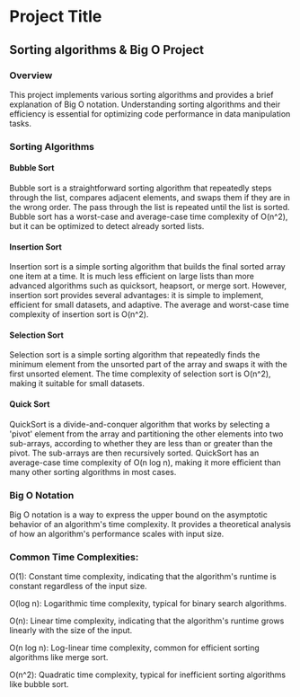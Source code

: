 # Project Title

## Sorting algorithms & Big O Project

### Overview

This project implements various sorting algorithms and provides a brief explanation of Big O notation. Understanding sorting algorithms and their efficiency is essential for optimizing code performance in data manipulation tasks.

### Sorting Algorithms

#### Bubble Sort

Bubble sort is a straightforward sorting algorithm that repeatedly steps through the list, compares adjacent elements, and swaps them if they are in the wrong order. The pass through the list is repeated until the list is sorted. Bubble sort has a worst-case and average-case time complexity of O(n^2), but it can be optimized to detect already sorted lists.

#### Insertion Sort

Insertion sort is a simple sorting algorithm that builds the final sorted array one item at a time. It is much less efficient on large lists than more advanced algorithms such as quicksort, heapsort, or merge sort. However, insertion sort provides several advantages: it is simple to implement, efficient for small datasets, and adaptive. The average and worst-case time complexity of insertion sort is O(n^2).

#### Selection Sort

Selection sort is a simple sorting algorithm that repeatedly finds the minimum element from the unsorted part of the array and swaps it with the first unsorted element. The time complexity of selection sort is O(n^2), making it suitable for small datasets.

#### Quick Sort

QuickSort is a divide-and-conquer algorithm that works by selecting a 'pivot' element from the array and partitioning the other elements into two sub-arrays, according to whether they are less than or greater than the pivot. The sub-arrays are then recursively sorted. QuickSort has an average-case time complexity of O(n log n), making it more efficient than many other sorting algorithms in most cases.

### Big O Notation

Big O notation is a way to express the upper bound on the asymptotic behavior of an algorithm's time complexity. It provides a theoretical analysis of how an algorithm's performance scales with input size.

### Common Time Complexities:

O(1): Constant time complexity, indicating that the algorithm's runtime is constant regardless of the input size.

O(log n): Logarithmic time complexity, typical for binary search algorithms.

O(n): Linear time complexity, indicating that the algorithm's runtime grows linearly with the size of the input.

O(n log n): Log-linear time complexity, common for efficient sorting algorithms like merge sort.

O(n^2): Quadratic time complexity, typical for inefficient sorting algorithms like bubble sort.
